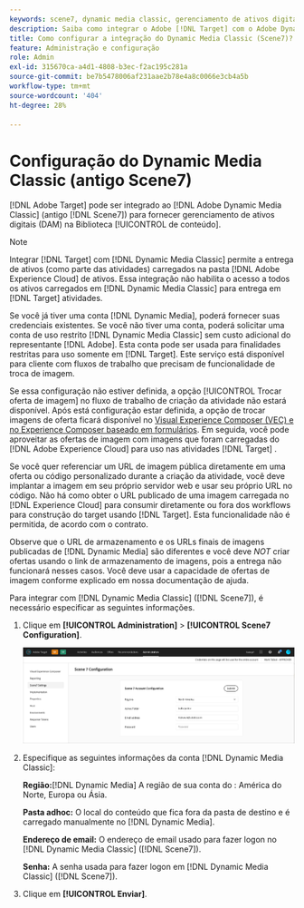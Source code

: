 ```yaml
---
keywords: scene7, dynamic media classic, gerenciamento de ativos digitais, ativos, dam, biblioteca de conteúdo, trocar imagem
description: Saiba como integrar o Adobe [!DNL Target] com o Adobe Dynamic Media Classic (antigo Scene7) para fornecer gerenciamento de ativos digitais (DAM) na Biblioteca de conteúdo.
title: Como configurar a integração do Dynamic Media Classic (Scene7)?
feature: Administração e configuração
role: Admin
exl-id: 315670ca-a4d1-4808-b3ec-f2ac195c281a
source-git-commit: be7b5478006af231aae2b78e4a8c0066e3cb4a5b
workflow-type: tm+mt
source-wordcount: '404'
ht-degree: 28%

---
```


# Configuração do Dynamic Media Classic (antigo Scene7)

[!DNL Adobe Target] pode ser integrado ao  [!DNL Adobe Dynamic Media Classic] (antigo  [!DNL Scene7]) para fornecer gerenciamento de ativos digitais (DAM) na Biblioteca  [!UICONTROL de conteúdo].

>[!NOTE]
>
>Integrar [!DNL Target] com [!DNL Dynamic Media Classic] permite a entrega de ativos (como parte das atividades) carregados na pasta [!DNL Adobe Experience Cloud] de ativos. Essa integração não habilita o acesso a todos os ativos carregados em [!DNL Dynamic Media Classic] para entrega em [!DNL Target] atividades.

Se você já tiver uma conta [!DNL Dynamic Media], poderá fornecer suas credenciais existentes. Se você não tiver uma conta, poderá solicitar uma conta de uso restrito [!DNL Dynamic Media Classic] sem custo adicional do representante [!DNL Adobe]. Esta conta pode ser usada para finalidades restritas para uso somente em [!DNL Target]. Este serviço está disponível para cliente com fluxos de trabalho que precisam de funcionalidade de troca de imagem.

<!-- 
>[!NOTE]
>
>A restricted-use, free [!DNL Dynamic Media Classic] account for [!DNL Adobe Target] is no longer supported for new customers or new users. Existing sign-in credentials work as usual. 
-->

Se essa configuração não estiver definida, a opção [!UICONTROL Trocar oferta de imagem] no fluxo de trabalho de criação da atividade não estará disponível. Após está configuração estar definida, a opção de trocar imagens de oferta ficará disponível no  [Visual Experience Composer (VEC) e no Experience Composer baseado em formulários](/help/c-experiences/experiences.md#concept_A2E10F6AFB3D4AEAB6951EE14688848D). Em seguida, você pode aproveitar as ofertas de imagem com imagens que foram carregadas do [!DNL Adobe Experience Cloud] para uso nas atividades [!DNL Target] .

Se você quer referenciar um URL de imagem pública diretamente em uma oferta ou código personalizado durante a criação da atividade, você deve implantar a imagem em seu próprio servidor web e usar seu próprio URL no código. Não há como obter o URL publicado de uma imagem carregada no [!DNL Experience Cloud] para consumir diretamente ou fora dos workflows para construção do target usando [!DNL Target]. Esta funcionalidade não é permitida, de acordo com o contrato.

Observe que o URL de armazenamento e os URLs finais de imagens publicadas de [!DNL Dynamic Media] são diferentes e você deve *NOT* criar ofertas usando o link de armazenamento de imagens, pois a entrega não funcionará nesses casos. Você deve usar a capacidade de ofertas de imagem conforme explicado em nossa documentação de ajuda.

Para integrar com [!DNL Dynamic Media Classic] ([!DNL Scene7]), é necessário especificar as seguintes informações.

1. Clique em **[!UICONTROL Administration]** > **[!UICONTROL Scene7 Configuration]**.

   ![página do Scene7](/help/administrating-target/assets/scene7.png)

1. Especifique as seguintes informações da conta [!DNL Dynamic Media Classic]:

   **Região:**[!DNL Dynamic Media] A região de sua conta do : América do Norte, Europa ou Ásia.

   **Pasta adhoc:** O local do conteúdo que fica fora da pasta de destino e é carregado manualmente no [!DNL Dynamic Media].

   **Endereço de email:** O endereço de email usado para fazer logon no  [!DNL Dynamic Media Classic] ([!DNL Scene7]).

   **Senha:** A senha usada para fazer logon em  [!DNL Dynamic Media Classic] ([!DNL Scene7]).

1. Clique em **[!UICONTROL Enviar]**.
